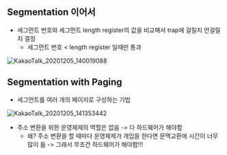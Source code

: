 ## Segmentation 이어서

* 세그먼트 번호와 세그먼트 length register의 값을 비교해서 trap에 걸릴지 안걸릴지 결정
  - 세그먼트 번호 < length register 일때만 통과

![KakaoTalk_20201205_140019088](https://user-images.githubusercontent.com/23302973/101234398-46aae800-3702-11eb-9c1f-dccd3fee2a59.jpg)

## Segmentation with Paging

* 세그먼트를 여러 개의 페이지로 구성하는 기법

![KakaoTalk_20201205_141353442](https://user-images.githubusercontent.com/23302973/101234599-2714bf00-3704-11eb-9983-8a2922444902.jpg)

* 주소 변환을 위한 운영체제의 역할은 없음 -> 다 하드웨어가 해야함
    - 왜? 주소 변환을 할 때마다 운영체제가 개입을 한다면 문맥교환에 시간이 너무 많이 듦 -> 그래서 무조건 하드웨어가 해야함!!!
